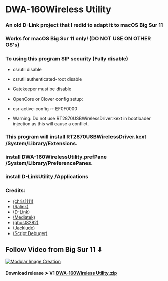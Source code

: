 # DWA-160Wireless Utility

### An old D-Link project that I redid to adapt it to macOS Big Sur 11

### Works for macOS Big Sur 11 only! (DO NOT USE ON OTHER OS's)

### To using this program SIP security (Fully disable) 
- csrutil disable 
- csrutil authenticated-root disable 
- Gatekeeper must be disable

- OpenCore or Clover config setup:
- csr-active-config ☞ EF0F0000 
- Warning: Do not use RT2870USBWirelessDriver.kext in bootloader injection as this will cause a conflict.

### This program will install RT2870USBWirelessDriver.kext /System/Library/Extensions.

### install DWA-160WirelessUtility.prefPane /System/Library/PreferencePanes.

### install D-LinkUtility /Applications

### Credits: 
- [(chris1111)](https://github.com/chris1111) 
- [(Ralink)](https://en.wikipedia.org/wiki/Ralink)
- [(D-Link)](https://us.dlink.com/en/consumer) 
- [(Mediatek)](https://www.mediatek.com)
- [(ghost8282)](https://www.insanelymac.com/forum/profile/2241085-ghost8282/)
- [(Jacklude)](https://github.com/jacklukem)
- [(Script Debuger)](https://latenightsw.com) 


## Follow Video  from Big Sur  11 ⬇︎

[![Modular Image Creation](https://i87.servimg.com/u/f87/17/99/48/98/68747410.png)](https://youtu.be/Z1ykWSjL-5k)

#### Download release ➤ V1 [DWA-160Wireless Utility.zip](https://github.com/chris1111/DWA-160Wireless-Utility/releases/tag/V1)
